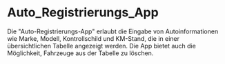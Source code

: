 # Auto_Registrierungs_App
Die "Auto-Registrierungs-App" erlaubt die Eingabe von Autoinformationen wie Marke, Modell, Kontrollschild und KM-Stand, die in einer übersichtlichen Tabelle angezeigt werden. Die App bietet auch die Möglichkeit, Fahrzeuge aus der Tabelle zu löschen.
